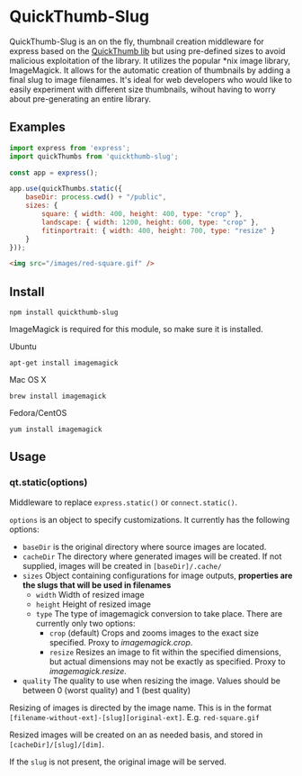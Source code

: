 # QuickThumb-Slug

QuickThumb-Slug is an on the fly, thumbnail creation middleware for express based on the [QuickThumb lib](https://github.com/zivester/node-quickthumb) but using pre-defined sizes to avoid malicious exploitation of the library.
It utilizes the popular *nix image library, ImageMagick. It allows for the automatic creation of thumbnails by adding a final slug to image filenames.
It's ideal for web developers who would like to easily experiment with different size thumbnails, wihout having to worry about pre-generating an entire library.

## Examples

```js
import express from 'express';
import quickThumbs from 'quickthumb-slug';

const app = express();

app.use(quickThumbs.static({
    baseDir: process.cwd() + "/public",
    sizes: {
        square: { width: 400, height: 400, type: "crop" },
        landscape: { width: 1200, height: 600, type: "crop" },
        fitinportrait: { width: 400, height: 700, type: "resize" }
    }
}));

```

```html
<img src="/images/red-square.gif" />
```

## Install

    npm install quickthumb-slug

ImageMagick is required for this module, so make sure it is installed.

Ubuntu

    apt-get install imagemagick

Mac OS X

    brew install imagemagick

Fedora/CentOS

    yum install imagemagick


## Usage

### qt.static(options)

Middleware to replace `express.static()` or `connect.static()`.

`options` is an object to specify customizations. It currently has the following options:

* `baseDir` is the original directory where source images are located.
* `cacheDir` The directory where generated images will be created.  If not supplied, images will be created in `[baseDir]/.cache/`
* `sizes` Object containing configurations for image outputs, **properties are the slugs that will be used in filenames**
    * `width` Width of resized image
    * `height` Height of resized image
    * `type` The type of imagemagick conversion to take place.  There are currently only two options:
        * `crop` (default) Crops and zooms images to the exact size specified. Proxy to *imagemagick.crop*.
        * `resize` Resizes an image to fit within the specified dimensions, but actual dimensions may not be exactly as specified. Proxy to *imagemagick.resize*.
* `quality` The quality to use when resizing the image.  Values should be between 0 (worst quality) and 1 (best quality)

Resizing of images is directed by the image name.  This is in the format `[filename-without-ext]-[slug][original-ext]`. E.g. `red-square.gif`

Resized images will be created on an as needed basis, and stored in `[cacheDir]/[slug]/[dim]`.

If the `slug` is not present, the original image will be served.
